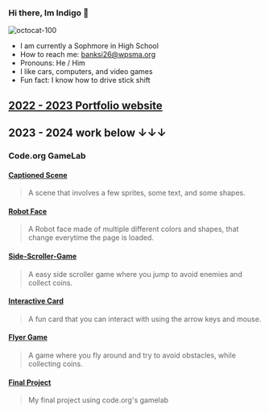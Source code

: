 ### Hi there, Im Indigo 👋
![octocat-100](https://github.com/banksi26/Banksi26/assets/117922498/b28b894f-f9cd-470c-acac-00667baf18f0)
- I am currently a Sophmore in High School
- How to reach me: banksi26@wpsma.org
- Pronouns: He / Him
- I like cars, computers, and video games
- Fun fact: I know how to drive stick shift
## [2022 - 2023 Portfolio website](https://banksi26.github.io/Portfolio/index.html)

## 2023 - 2024 work below ↓↓↓

### Code.org GameLab

#### [Captioned Scene](https://studio.code.org/projects/gamelab/RW679yGDC5QFUB-4S6a6JLQoFweXMgJt9mvI-2Jwu7g)
> A scene that involves a few sprites, some text, and some shapes.

#### [Robot Face](https://banksi26.github.io/Robot-face/)
> A Robot face made of multiple different colors and shapes, that change everytime the page is loaded.

#### [Side-Scroller-Game](https://studio.code.org/projects/gamelab/voDLZ2EVwLGOCaK_f28AOI11YsFKoaGm6_bhjZFUrqI)
> A easy side scroller game where you jump to avoid enemies and collect coins.

#### [Interactive Card](https://studio.code.org/projects/gamelab/zbn9RxdcyqCilc1TvCYaKTtfyVQwyanVzUZquiRI2v0)
> A fun card that you can interact with using the arrow keys and mouse.

#### [Flyer Game](https://studio.code.org/projects/gamelab/WyKQ2OHPNAnxSOwolkojY0twAfWwLj2Y4MpJsN22s3k)
> A game where you fly around and try to avoid obstacles, while collecting coins.

#### [Final Project](https://studio.code.org/projects/gamelab/-Gj-iqoMmOqFGFaoFZOUtfuZNWfJWa-azPmDaFQ0K-w)
> My final project using code.org's gamelab

